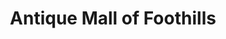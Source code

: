 ---
title: "Antique Mall of Foothills"
url: /jonesville/antique-mall-of-foothills/
shop: Antiquitäten
---